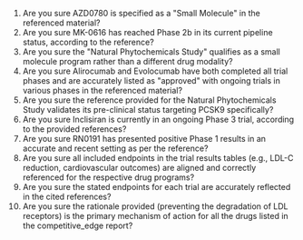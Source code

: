 1. Are you sure AZD0780 is specified as a "Small Molecule" in the referenced material?
2. Are you sure MK-0616 has reached Phase 2b in its current pipeline status, according to the reference?
3. Are you sure the "Natural Phytochemicals Study" qualifies as a small molecule program rather than a different drug modality?
4. Are you sure Alirocumab and Evolocumab have both completed all trial phases and are accurately listed as "approved" with ongoing trials in various phases in the referenced material?
5. Are you sure the reference provided for the Natural Phytochemicals Study validates its pre-clinical status targeting PCSK9 specifically?
6. Are you sure Inclisiran is currently in an ongoing Phase 3 trial, according to the provided references?
7. Are you sure RN0191 has presented positive Phase 1 results in an accurate and recent setting as per the reference?
8. Are you sure all included endpoints in the trial results tables (e.g., LDL-C reduction, cardiovascular outcomes) are aligned and correctly referenced for the respective drug programs?
9. Are you sure the stated endpoints for each trial are accurately reflected in the cited references?
10. Are you sure the rationale provided (preventing the degradation of LDL receptors) is the primary mechanism of action for all the drugs listed in the competitive_edge report?